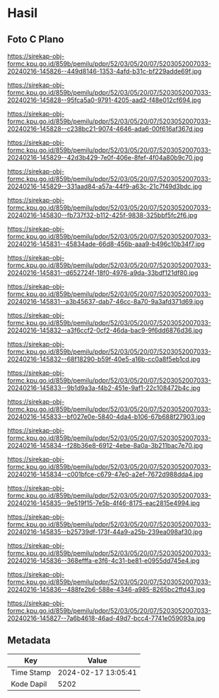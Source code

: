# Hasil

## Foto C Plano

https://sirekap-obj-formc.kpu.go.id/859b/pemilu/pdpr/52/03/05/20/07/5203052007033-20240216-145826--449d8146-1353-4afd-b31c-bf229adde69f.jpg

https://sirekap-obj-formc.kpu.go.id/859b/pemilu/pdpr/52/03/05/20/07/5203052007033-20240216-145828--95fca5a0-9791-4205-aad2-f48e012cf694.jpg

https://sirekap-obj-formc.kpu.go.id/859b/pemilu/pdpr/52/03/05/20/07/5203052007033-20240216-145828--c238bc21-9074-4646-ada6-00f616af367d.jpg

https://sirekap-obj-formc.kpu.go.id/859b/pemilu/pdpr/52/03/05/20/07/5203052007033-20240216-145829--42d3b429-7e0f-406e-8fef-4f04a80b9c70.jpg

https://sirekap-obj-formc.kpu.go.id/859b/pemilu/pdpr/52/03/05/20/07/5203052007033-20240216-145829--331aad84-a57a-44f9-a63c-21c7f49d3bdc.jpg

https://sirekap-obj-formc.kpu.go.id/859b/pemilu/pdpr/52/03/05/20/07/5203052007033-20240216-145830--fb737f32-b112-425f-9838-325bbf5fc2f6.jpg

https://sirekap-obj-formc.kpu.go.id/859b/pemilu/pdpr/52/03/05/20/07/5203052007033-20240216-145831--45834ade-66d8-456b-aaa9-b496c10b34f7.jpg

https://sirekap-obj-formc.kpu.go.id/859b/pemilu/pdpr/52/03/05/20/07/5203052007033-20240216-145831--d652724f-18f0-4976-a9da-33bdf121df80.jpg

https://sirekap-obj-formc.kpu.go.id/859b/pemilu/pdpr/52/03/05/20/07/5203052007033-20240216-145831--a3b45637-dab7-46cc-8a70-9a3afd371d69.jpg

https://sirekap-obj-formc.kpu.go.id/859b/pemilu/pdpr/52/03/05/20/07/5203052007033-20240216-145832--a3f6ccf2-0cf2-46da-bac9-9f6dd6876d36.jpg

https://sirekap-obj-formc.kpu.go.id/859b/pemilu/pdpr/52/03/05/20/07/5203052007033-20240216-145832--68f18290-b59f-40e5-a16b-cc0a8f5eb1cd.jpg

https://sirekap-obj-formc.kpu.go.id/859b/pemilu/pdpr/52/03/05/20/07/5203052007033-20240216-145833--9b1d9a3a-f4b2-451e-9af1-22c108472b4c.jpg

https://sirekap-obj-formc.kpu.go.id/859b/pemilu/pdpr/52/03/05/20/07/5203052007033-20240216-145833--bf027e0e-5840-4da4-b106-67b688f27903.jpg

https://sirekap-obj-formc.kpu.go.id/859b/pemilu/pdpr/52/03/05/20/07/5203052007033-20240216-145834--f28b36e8-6912-4ebe-8a0a-3b211bac7e70.jpg

https://sirekap-obj-formc.kpu.go.id/859b/pemilu/pdpr/52/03/05/20/07/5203052007033-20240216-145834--c001bfce-c679-47e0-a2ef-7672d988dda4.jpg

https://sirekap-obj-formc.kpu.go.id/859b/pemilu/pdpr/52/03/05/20/07/5203052007033-20240216-145835--9e519f15-7e5b-4f46-8175-eac2815e4994.jpg

https://sirekap-obj-formc.kpu.go.id/859b/pemilu/pdpr/52/03/05/20/07/5203052007033-20240216-145835--b25739df-173f-44a9-a25b-239ea098af30.jpg

https://sirekap-obj-formc.kpu.go.id/859b/pemilu/pdpr/52/03/05/20/07/5203052007033-20240216-145836--368efffa-e3f6-4c31-be81-e0955dd745e4.jpg

https://sirekap-obj-formc.kpu.go.id/859b/pemilu/pdpr/52/03/05/20/07/5203052007033-20240216-145836--488fe2b6-588e-4346-a985-8265bc2ffd43.jpg

https://sirekap-obj-formc.kpu.go.id/859b/pemilu/pdpr/52/03/05/20/07/5203052007033-20240216-145827--7a6b4618-46ad-49d7-bcc4-7741e059093a.jpg


## Metadata

| Key        | Value               |
| ---------- | ------------------- |
| Time Stamp | 2024-02-17 13:05:41 |
| Kode Dapil | 5202                |



